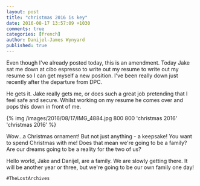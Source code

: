 ```yaml
---
layout: post
title: "christmas 2016 is key"
date: 2016-08-17 13:57:09 +1030
comments: true
categories: [french]
author: Danijel-James Wynyard
published: true
---
```

Even though I've already posted today, this is an amendment. Today Jake sat me down at cibo espresso to write out my resume to write out my resume so I can get myself a new position. I've been really down just recently after the departure from DPC.

He gets it. Jake really gets me, or does such a great job pretending that I feel safe and secure. Whilst working on my resume he comes over and pops this down in front of me.

{% img /images/2016/08/17/IMG_4884.jpg 800 800 'christmas 2016' 'christmas 2016' %}

Wow...a Christmas ornament! But not just anything - a keepsake! You want to spend Christmas with me! Does that mean we're going to be a family? Are our dreams going to be a reality for the two of us?

Hello world, Jake and Danijel, are a family. We are slowly getting there. It will be another year or three, but we're going to be our own family one day!

`#TheLostArchives`